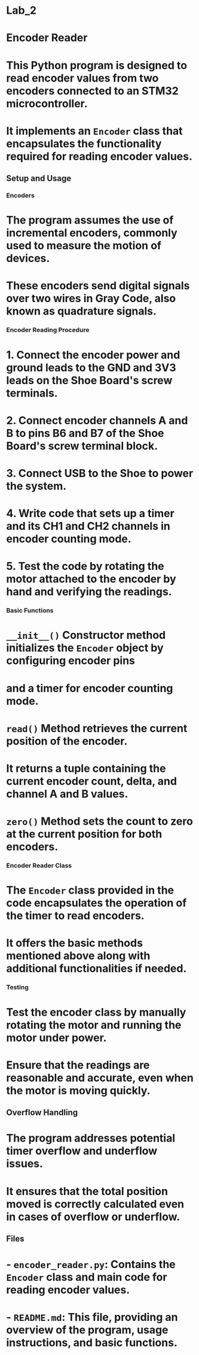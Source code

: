 # Lab_2
# Encoder Reader
# This Python program is designed to read encoder values from two encoders connected to an STM32 microcontroller.
# It implements an `Encoder` class that encapsulates the functionality required for reading encoder values.



## Setup and Usage

### Encoders
# The program assumes the use of incremental encoders, commonly used to measure the motion of devices.
# These encoders send digital signals over two wires in Gray Code, also known as quadrature signals.

### Encoder Reading Procedure
# 1. Connect the encoder power and ground leads to the GND and 3V3 leads on the Shoe Board's screw terminals.
# 2. Connect encoder channels A and B to pins B6 and B7 of the Shoe Board's screw terminal block.
# 3. Connect USB to the Shoe to power the system.
# 4. Write code that sets up a timer and its CH1 and CH2 channels in encoder counting mode.
# 5. Test the code by rotating the motor attached to the encoder by hand and verifying the readings.



### Basic Functions

# `__init__()` Constructor method initializes the `Encoder` object by configuring encoder pins
# and a timer for encoder counting mode.
# `read()` Method retrieves the current position of the encoder.
# It returns a tuple containing the current encoder count, delta, and channel A and B values.
# `zero()` Method sets the count to zero at the current position for both encoders.

### Encoder Reader Class
# The `Encoder` class provided in the code encapsulates the operation of the timer to read encoders.
# It offers the basic methods mentioned above along with additional functionalities if needed.

### Testing
# Test the encoder class by manually rotating the motor and running the motor under power.
# Ensure that the readings are reasonable and accurate, even when the motor is moving quickly.

## Overflow Handling
# The program addresses potential timer overflow and underflow issues.
# It ensures that the total position moved is correctly calculated even in cases of overflow or underflow.



## Files
# - `encoder_reader.py`: Contains the `Encoder` class and main code for reading encoder values.
# - `README.md`: This file, providing an overview of the program, usage instructions, and basic functions. 
